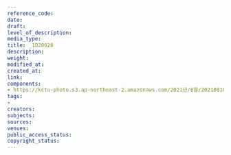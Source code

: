 ```yaml
---
reference_code: 
date: 
draft: 
level_of_description: 
media_type: 
title: _1D20626
description: 
weight: 
modified_at: 
created_at: 
link: 
components:
- https://kctu-photo.s3.ap-northeast-2.amazonaws.com/2021년/8월/20210818_경찰+양경수+위원장+구속영장+통보+방문/_1D20626.jpg
tags:
- 
creators: 
subjects: 
sources: 
venues: 
public_access_status: 
copyright_status: 
---
```

